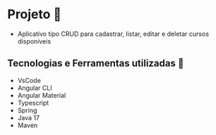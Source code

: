 # Projeto :rocket:
- Aplicativo tipo CRUD para cadastrar, listar, editar e deletar cursos disponíveis

## Tecnologias e Ferramentas utilizadas :robot:
- VsCode
- Angular CLI
- Angular Material
- Typescript
- Spring
- Java 17
- Maven